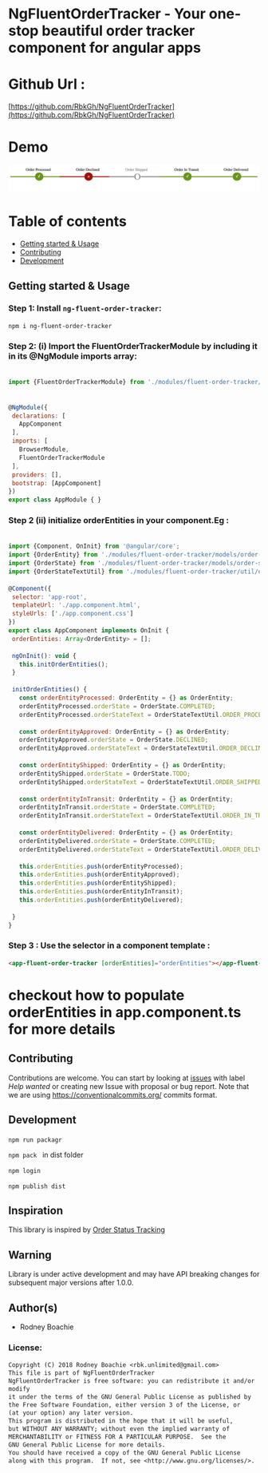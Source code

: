 # NgFluentOrderTracker - Your one-stop beautiful order tracker component for angular apps 

Github Url : 
=================
[https://github.com/RbkGh/NgFluentOrderTracker](https://github.com/RbkGh/NgFluentOrderTracker)

Demo
=================
![](https://github.com/RbkGh/NgFluentOrderTracker/raw/master/demo/demoimage.png)

Table of contents
=================
 * [Getting started & Usage](#getting-started)
 * [Contributing](#contributing)
 * [Development](#contributing)
 
 ## Getting started & Usage
 ### Step 1: Install `ng-fluent-order-tracker`:
 ```shell
 npm i ng-fluent-order-tracker
 ```
 ### Step 2: (i) Import the FluentOrderTrackerModule by including it in its @NgModule imports array:
 ```js

import {FluentOrderTrackerModule} from './modules/fluent-order-tracker/fluent-order-tracker.module';


@NgModule({
  declarations: [
    AppComponent
  ],
  imports: [
    BrowserModule,
    FluentOrderTrackerModule
  ],
  providers: [],
  bootstrap: [AppComponent]
})
export class AppModule { }

 ```
 
 ### Step 2 (ii) initialize orderEntities in your component.Eg : 
 ```js

import {Component, OnInit} from '@angular/core';
import {OrderEntity} from './modules/fluent-order-tracker/models/order-entity';
import {OrderState} from './modules/fluent-order-tracker/models/order-state.enum';
import {OrderStateTextUtil} from './modules/fluent-order-tracker/util/order-state-text.enum';

@Component({
  selector: 'app-root',
  templateUrl: './app.component.html',
  styleUrls: ['./app.component.css']
})
export class AppComponent implements OnInit {
  orderEntities: Array<OrderEntity> = [];

  ngOnInit(): void {
    this.initOrderEntities();
  }

  initOrderEntities() {
    const orderEntityProcessed: OrderEntity = {} as OrderEntity;
    orderEntityProcessed.orderState = OrderState.COMPLETED;
    orderEntityProcessed.orderStateText = OrderStateTextUtil.ORDER_PROCESSED;

    const orderEntityApproved: OrderEntity = {} as OrderEntity;
    orderEntityApproved.orderState = OrderState.DECLINED;
    orderEntityApproved.orderStateText = OrderStateTextUtil.ORDER_DECLINED;

    const orderEntityShipped: OrderEntity = {} as OrderEntity;
    orderEntityShipped.orderState = OrderState.TODO;
    orderEntityShipped.orderStateText = OrderStateTextUtil.ORDER_SHIPPED;

    const orderEntityInTransit: OrderEntity = {} as OrderEntity;
    orderEntityInTransit.orderState = OrderState.COMPLETED;
    orderEntityInTransit.orderStateText = OrderStateTextUtil.ORDER_IN_TRANSIT;

    const orderEntityDelivered: OrderEntity = {} as OrderEntity;
    orderEntityDelivered.orderState = OrderState.COMPLETED;
    orderEntityDelivered.orderStateText = OrderStateTextUtil.ORDER_DELIVERED;

    this.orderEntities.push(orderEntityProcessed);
    this.orderEntities.push(orderEntityApproved);
    this.orderEntities.push(orderEntityShipped);
    this.orderEntities.push(orderEntityInTransit);
    this.orderEntities.push(orderEntityDelivered);

  }
}


```
 ### Step 3 : Use the selector in a component template : 
 ```html
<app-fluent-order-tracker [orderEntities]="orderEntities"></app-fluent-order-tracker>

```
# checkout  how to populate orderEntities in app.component.ts for more details

 ## Contributing
 
 Contributions are welcome. You can start by looking at [issues](https://github.com/RbkGh/NgFluentOrderTracker/issues?q=is%3Aopen+is%3Aissue+label%3A%22help+wanted%22) with label *Help wanted*  or creating new Issue with proposal or bug report.
 Note that we are using https://conventionalcommits.org/ commits format.
 
 ## Development
 ```npm run packagr```
 
 ```npm pack ``` in dist folder
 
 ```npm login``` 
 
 ```npm publish dist```
 ## Inspiration
 This library is inspired by [Order Status Tracking](https://codepen.io/manit/pen/uFnJw) 
 
## Warning
Library is under active development and may have API breaking changes for subsequent major versions after 1.0.0.



Author(s)
---------
- Rodney Boachie


### License: 

    Copyright (C) 2018 Rodney Boachie <rbk.unlimited@gmail.com>
    This file is part of NgFluentOrderTracker
    NgFluentOrderTracker is free software: you can redistribute it and/or modify
    it under the terms of the GNU General Public License as published by
    the Free Software Foundation, either version 3 of the License, or
    (at your option) any later version.
    This program is distributed in the hope that it will be useful,
    but WITHOUT ANY WARRANTY; without even the implied warranty of
    MERCHANTABILITY or FITNESS FOR A PARTICULAR PURPOSE.  See the
    GNU General Public License for more details.
    You should have received a copy of the GNU General Public License
    along with this program.  If not, see <http://www.gnu.org/licenses/>.


